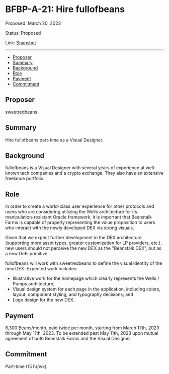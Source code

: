 # BFBP-A-21: Hire fullofbeans

Proposed: March 20, 2023

Status: Proposed

Link: [Snapshot](https://snapshot.org/#/beanstalkfarmsbudget.eth/proposal/0x598b2356022b180c7d23caebeeae4bcb75032bd02883a72e86695c8a200f3a31)

---

- [Proposer](#proposer)
- [Summary](#summary)
- [Background](#background)
- [Role](#role)
- [Payment](#payment)
- [Commitment](#commitment)

## Proposer

sweetredbeans

## Summary

Hire fullofbeans part-time as a Visual Designer.

## Background

fullofbeans is a Visual Designer with several years of experience at well-known tech companies and a crypto exchange. They also have an extensive freelance portfolio.

## Role

In order to create a world-class user experience for other protocols and users who are considering utilizing the Wells architecture for its manipulation-resistant Oracle framework, it is important that Beanstalk Farms is capable of properly representing the value proposition to users who interact with the newly developed DEX via strong visuals. 

Given that we expect further development in the DEX architecture (supporting more asset types, greater customization for LP providers, etc.),  new users should not perceive the new DEX as the "Beanstalk DEX", but as a new DeFi primitive.

fullofbeans will work with sweetredbeans to define the visual identity of the new DEX. Expected work includes:
* Illustrative work for the homepage which clearly represents the Wells / Pumps architecture;
* Visual design system for each page in the application, including colors, layout, component styling, and typography decisions; and
* Logo design for the new DEX.

## Payment

6,300 Beans/month, paid twice per month, starting from March 17th, 2023 through May 11th, 2023. To be extended past May 11th, 2023 upon mutual agreement of both Beanstalk Farms and the Visual Designer.

## Commitment

Part-time (15 hr/wk).
